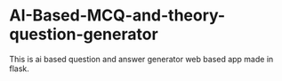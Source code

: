 # AI-Based-MCQ-and-theory-question-generator
This is ai based question and answer generator web based app made in flask.